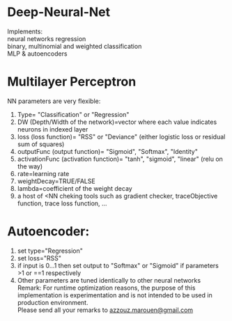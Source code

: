 # Deep-Neural-Net
Implements:  
neural networks regression  
binary, multinomial and weighted classification  
MLP & autoencoders  
# Multilayer Perceptron  
NN parameters are very flexible:  
1. Type= "Classification" or "Regression"  
2. DW (Depth/Width of the network)=vector where each value indicates neurons in indexed layer  
3. loss (loss function)= "RSS" or "Deviance" (either logistic loss or residual sum of squares)  
4. outputFunc (output function)= "Sigmoid", "Softmax", "Identity"  
5. activationFunc (activation function)= "tanh", "sigmoid", "linear" (relu on the way)  
6. rate=learning rate  
7. weightDecay=TRUE/FALSE  
8. lambda=coefficient of the weight decay  
9. a host of <NN cheking tools such as gradient checker, traceObjective function, trace loss function, ...  
# Autoencoder:  
1. set type="Regression"  
2. set loss="RSS"  
3. if input is 0...1 then set output to "Softmax" or "Sigmoid" if parameters >1 or ==1 respectively  
4. Other parameters are tuned identically to other neural networks  
Remark: For runtime optimization reasons, the purpose of this implementation is experimentation and is not intended to be used in production environment.  
Please send all your remarks to <azzouz.marouen@gmail.com> 
